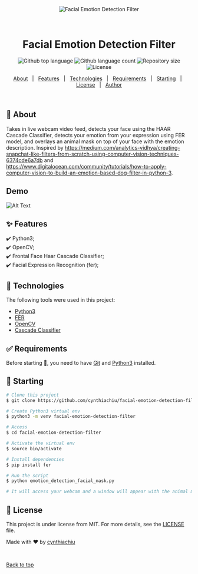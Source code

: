 <div align="center" id="top"> 
  <img src="./.github/app.gif" alt="Facial Emotion Detection Filter" />

  &#xa0;

  <!-- <a href="https://facialemotiondetectionfilter.netlify.app">Demo</a> -->
</div>

<h1 align="center">Facial Emotion Detection Filter</h1>

<p align="center">
  <img alt="Github top language" src="https://img.shields.io/github/languages/top/cynthiachiu/facial-emotion-detection-filter?color=56BEB8">

  <img alt="Github language count" src="https://img.shields.io/github/languages/count/cynthiachiu/facial-emotion-detection-filter?color=56BEB8">

  <img alt="Repository size" src="https://img.shields.io/github/repo-size/cynthiachiu/facial-emotion-detection-filter?color=56BEB8">

  <img alt="License" src="https://img.shields.io/github/license/cynthiachiu/facial-emotion-detection-filter?color=56BEB8">

  <!-- <img alt="Github issues" src="https://img.shields.io/github/issues/{{YOUR_GITHUB_USERNAME}}/facial-emotion-detection-filter?color=56BEB8" /> -->

  <!-- <img alt="Github forks" src="https://img.shields.io/github/forks/{{YOUR_GITHUB_USERNAME}}/facial-emotion-detection-filter?color=56BEB8" /> -->

  <!-- <img alt="Github stars" src="https://img.shields.io/github/stars/{{YOUR_GITHUB_USERNAME}}/facial-emotion-detection-filter?color=56BEB8" /> -->
</p>

<!-- Status -->

<!-- <h4 align="center"> 
	🚧  Facial Emotion Detection Filter 🚀 Under construction...  🚧
</h4> 

<hr> -->

<p align="center">
  <a href="#dart-about">About</a> &#xa0; | &#xa0; 
  <a href="#sparkles-features">Features</a> &#xa0; | &#xa0;
  <a href="#rocket-technologies">Technologies</a> &#xa0; | &#xa0;
  <a href="#white_check_mark-requirements">Requirements</a> &#xa0; | &#xa0;
  <a href="#checkered_flag-starting">Starting</a> &#xa0; | &#xa0;
  <a href="#memo-license">License</a> &#xa0; | &#xa0;
  <a href="https://github.com/cynthiachiu" target="_blank">Author</a>
</p>

<br>

## :dart: About ##

Takes in live webcam video feed, detects your face using the HAAR Cascade Classifier, detects your emotion from your expression using FER model, and overlays an animal mask on top of your face with the emotion description. Inspired by https://medium.com/analytics-vidhya/creating-snapchat-like-filters-from-scratch-using-computer-vision-techniques-6374cde6a7db and https://www.digitalocean.com/community/tutorials/how-to-apply-computer-vision-to-build-an-emotion-based-dog-filter-in-python-3.

## Demo ##

![Alt Text](demo.gif)

## :sparkles: Features ##

:heavy_check_mark: Python3;\
:heavy_check_mark: OpenCV;\
:heavy_check_mark: Frontal Face Haar Cascade Classifier;\
:heavy_check_mark: Facial Expression Recognition (fer);

## :rocket: Technologies ##

The following tools were used in this project:

- [Python3](https://www.python.org/downloads/)
- [FER](https://pypi.org/project/fer/)
- [OpenCV](https://pypi.org/project/opencv-python/)
- [Cascade Classifier](https://docs.opencv.org/3.4/db/d28/tutorial_cascade_classifier.html)

## :white_check_mark: Requirements ##

Before starting :checkered_flag:, you need to have [Git](https://git-scm.com) and [Python3](https://www.python.org/downloads/) installed.

## :checkered_flag: Starting ##

```bash
# Clone this project
$ git clone https://github.com/cynthiachiu/facial-emotion-detection-filter

# Create Python3 virtual env
$ python3 -m venv facial-emotion-detection-filter

# Access
$ cd facial-emotion-detection-filter

# Activate the virtual env
$ source bin/activate

# Install dependencies
$ pip install fer

# Run the script
$ python emotion_detection_facial_mask.py

# It will access your webcam and a window will appear with the animal mask and description overlayed in the frame in real-time.
```

## :memo: License ##

This project is under license from MIT. For more details, see the [LICENSE](LICENSE.md) file.


Made with :heart: by <a href="https://github.com/cynthiachiu" target="_blank">cynthiachiu</a>

&#xa0;

<a href="#top">Back to top</a>
